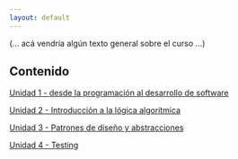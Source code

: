 ```yaml
---
layout: default
---
```


(... acá vendría algún texto general sobre el curso ...)

## Contenido

[Unidad 1 - desde la programación al desarrollo de software](./programacion-a-desarrollo/programacion-a-desarrollo.index)  

[Unidad 2 - Introducción a la lógica algorítmica](./logica-algoritmica/logica-algoritmica.index)  

[Unidad 3 - Patrones de diseño y abstracciones](./abstracciones-patrones/abstracciones-patrones.index)  

[Unidad 4 - Testing](./testing/testing.index)  
